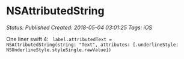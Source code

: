 # NSAttributedString

_Status: Published_
_Created: 2018-05-04 03:01:25_
_Tags: iOS_

One liner swift 4:
<code>
label.attributedText = NSAttributedString(string: "Text", attributes:
    [.underlineStyle: NSUnderlineStyle.styleSingle.rawValue])
</code>